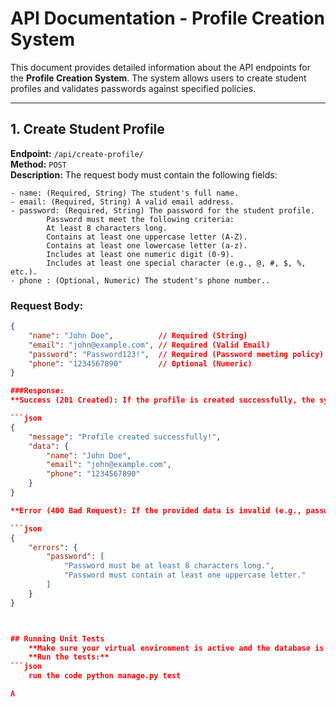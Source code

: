# API Documentation - Profile Creation System

This document provides detailed information about the API endpoints for the **Profile Creation System**. The system allows users to create student profiles and validates passwords against specified policies.

---

## 1. Create Student Profile

**Endpoint:** `/api/create-profile/`  
**Method:** `POST`  
**Description:** The request body must contain the following fields:

    - name: (Required, String) The student's full name.
    - email: (Required, String) A valid email address.
    - password: (Required, String) The password for the student profile.
            Password must meet the following criteria:
            At least 8 characters long.
            Contains at least one uppercase letter (A-Z).
            Contains at least one lowercase letter (a-z).
            Includes at least one numeric digit (0-9).
            Includes at least one special character (e.g., @, #, $, %, etc.).
    - phone : (Optional, Numeric) The student's phone number..

### Request Body:
```json
{
    "name": "John Doe",          // Required (String)
    "email": "john@example.com", // Required (Valid Email)
    "password": "Password123!",  // Required (Password meeting policy)
    "phone": "1234567890"        // Optional (Numeric)
}

###Response:
**Success (201 Created): If the profile is created successfully, the system will respond with the following:**

```json
{
    "message": "Profile created successfully!",
    "data": {
        "name": "John Doe",
        "email": "john@example.com",
        "phone": "1234567890"
    }
}

**Error (400 Bad Request): If the provided data is invalid (e.g., password doesn't meet policy requirements), the system will return the following validation errors:**

```json
{
    "errors": {
        "password": [
            "Password must be at least 8 characters long.",
            "Password must contain at least one uppercase letter."
        ]
    }
}



## Running Unit Tests
    **Make sure your virtual environment is active and the database is set up.**
    **Run the tests:**
```json
    run the code python manage.py test

A